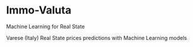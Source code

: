 # Immo-Valuta
Machine Learning for Real State

Varese (Italy) Real State prices predictions with Machine Learning models
